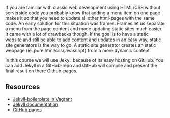 If you are familiar with classic web development using HTML/CSS without serverside code you probably know that adding a menu item on one page makes it so that you need to update all other html-pages with the same code. An early solution for this situation was frames. Frames let us separate a menu from the page content and made updating static sites much easier. It came with a lot of drawbacks though. If the goal is to have a static website and still be able to add content and updates in an easy way, static site generators is the way to go. A static site generator creates an static webpage (ie. pure html/css/javascript) from a more dynamic content.

In this course we will use Jekyll because of its easy hosting on GitHub. You can add Jekyll in a GitHub-repo and GitHub will compile and present the final result on there Github-pages.

## Resources
* [Jekyll-boilerplate in Vagrant](https://github.com/1dv022/jekyll-boilerplate)
* [Jekyll documentation](https://jekyllrb.com/docs/home/)
* [GitHub pages](https://pages.github.com/)
